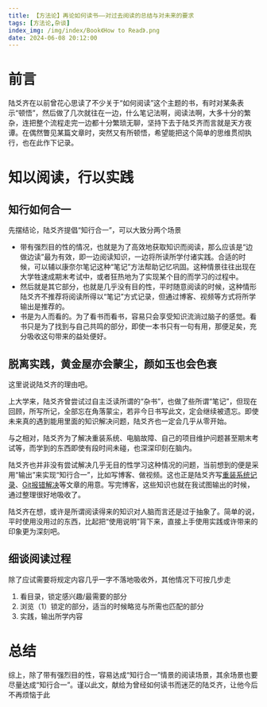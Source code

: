 ```yaml
---
title: 【方法论】再论如何读书——对过去阅读的总结与对未来的要求 
tags: [方法论,杂谈]
index_img: /img/index/Book《How to Read》.png
date: 2024-06-08 20:12:00
---
```

# 前言
陆爻齐在以前曾花心思读了不少关于“如何阅读”这个主题的书，有时对某条表示“顿悟”，然后做了几次就往在一边，什么笔记法啊，阅读法啊，大多十分的繁杂，连把整个流程走完一边都十分繁琐无聊，坚持下去于陆爻齐而言就是天方夜谭。在偶然瞥见某篇文章时，突然又有所顿悟，希望能把这个简单的思维贯彻执行，也在此作下记录。

# 知以阅读，行以实践
## 知行如何合一
先摆结论，陆爻齐提倡“知行合一”，可以大致分两个场景
- 带有强烈目的性的情况，也就是为了高效地获取知识而阅读，那么应该是“边做边读”最为有效，即一边阅读知识，一边将所读所学付诸实践。合适的时候，可以辅以康奈尔笔记这种“笔记”方法帮助记忆巩固。这种情景往往出现在大学牲速成期末考试中，或者狂热地为了实现某个目的而学习的过程中。
- 然后就是其它部分，也就是几乎没有目的性，平时随意阅读的时候，这种情形陆爻齐不推荐将阅读所得以“笔记”方式记录，但通过博客、视频等方式将所学输出是推荐的。
- 书是为人而看的。为了看书而看书，容易只会享受知识流淌过脑子的感觉。看书只是为了找到与自己共鸣的部分，即使一本书只有一句有用，那便足矣，充分吸收这句带来的益处便好。

## 脱离实践，黄金屋亦会蒙尘，颜如玉也会色衰
这里说说陆爻齐的理由吧。

上大学来，陆爻齐曾尝试过自主泛读所谓的“杂书”，也做了些所谓“笔记”，但现在回顾，所写所记，全部忘在角落蒙尘，若非今日书写此文，定会继续被遗忘。即使未来真的遇到能用里面的知识解决问题，陆爻齐也一定会几乎从零开始。

与之相对，陆爻齐为了解决重装系统、电脑故障、自己的项目维护问题甚至期末考试等，而学到的东西即使有段时间未碰，也深深印刻在脑内。

陆爻齐也并非没有尝试解决几乎无目的性学习这种情况的问题，当前想到的便是采用“输出”来实现“知行合一”，比如写博客、做视频。这也正是陆爻齐写[重装系统记录](https://www.cnblogs.com/luyaoqi/p/17968076)、[Git报错解决](https://www.cnblogs.com/luyaoqi/p/18172286)等文章的用意。写完博客，这些知识也就在我试图输出的时候，通过整理很好地吸收了。

陆爻齐在想，或许是所谓阅读得来的知识对人脑而言还是过于抽象了。简单的说，平时使用没用过的东西，比起把“使用说明”背下来，直接上手使用实践或许带来的印象更为深刻吧。

## 细谈阅读过程
除了应试需要将规定内容几乎一字不落地吸收外，其他情况下可按几步走
1. 看目录，锁定感兴趣/最需要的部分
2. 浏览（1）锁定的部分，适当的时候略览与所需也匹配的部分
3. 实践，输出所学内容


# 总结
综上，除了带有强烈目的性，容易达成“知行合一”情景的阅读场景，其余场景也要尽量达成“知行合一”。谨以此文，献给为曾经如何读书而迷茫的陆爻齐，让他今后不再烦恼于此
